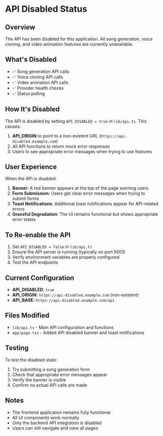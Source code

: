 # API Disabled Status

## Overview
The API has been disabled for this application. All song generation, voice cloning, and video animation features are currently unavailable.

## What's Disabled
- ✅ Song generation API calls
- ✅ Voice cloning API calls  
- ✅ Video animation API calls
- ✅ Provider health checks
- ✅ Status polling

## How It's Disabled
The API is disabled by setting `API_DISABLED = true` in `lib/api.ts`. This causes:

1. **API_ORIGIN** to point to a non-existent URL (`https://api-disabled.example.com`)
2. All API functions to return mock error responses
3. Users to see appropriate error messages when trying to use features

## User Experience
When the API is disabled:

1. **Banner**: A red banner appears at the top of the page warning users
2. **Form Submission**: Users get clear error messages when trying to submit forms
3. **Toast Notifications**: Additional toast notifications appear for API-related errors
4. **Graceful Degradation**: The UI remains functional but shows appropriate error states

## To Re-enable the API
1. Set `API_DISABLED = false` in `lib/api.ts`
2. Ensure the API server is running (typically on port 5001)
3. Verify environment variables are properly configured
4. Test the API endpoints

## Current Configuration
- **API_DISABLED**: `true`
- **API_ORIGIN**: `https://api-disabled.example.com` (non-existent)
- **API_BASE**: `https://api-disabled.example.com/api`

## Files Modified
- `lib/api.ts` - Main API configuration and functions
- `app/page.tsx` - Added API disabled banner and toast notifications

## Testing
To test the disabled state:
1. Try submitting a song generation form
2. Check that appropriate error messages appear
3. Verify the banner is visible
4. Confirm no actual API calls are made

## Notes
- The frontend application remains fully functional
- All UI components work normally
- Only the backend API integration is disabled
- Users can still navigate and view all pages
